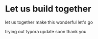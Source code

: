 # Let us build together

let us together make this wonderful let's go 

trying out typora update soon thank  you 

